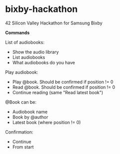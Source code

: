 # bixby-hackathon
42 Silicon Valley Hackathon for Samsung Bixby

**Commands**

List of audiobooks:
* Show the audio library
* List audiobooks
* What audiobooks do you have

Play audiobook:
* Play @book. Should be confirmed if position != 0
* Read @book. Should be confirmed if position != 0
* Continue reading (same "Read latest book")

@Book can be:
* Audiobook name
* Book by @author
* Latest book (where position != 0)

Confirmation:
* Continue
* From start
